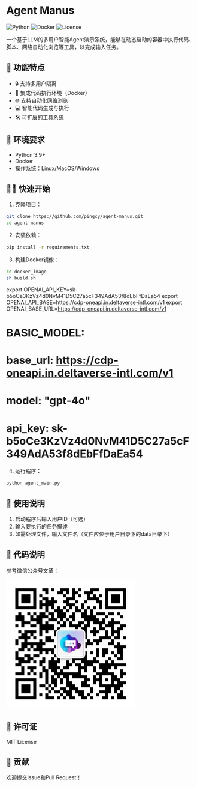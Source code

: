 # Agent Manus

![Python](https://img.shields.io/badge/Python-3.9+-blue.svg)
![Docker](https://img.shields.io/badge/Docker-Required-blue.svg)
![License](https://img.shields.io/badge/License-MIT-green.svg)

一个基于LLM的多用户智能Agent演示系统，能够在动态启动的容器中执行代码、脚本、网络自动化浏览等工具，以完成输入任务。

## 🚀 功能特点

- 🔒 支持多用户隔离
- 🐳 集成代码执行环境（Docker）
- 🌐 支持自动化网络浏览
- 💻 智能代码生成与执行
- 🛠️ 可扩展的工具系统

## 🔧 环境要求

- Python 3.9+
- Docker
- 操作系统：Linux/MacOS/Windows

## 🏃‍♂️ 快速开始

1. 克隆项目：

```bash
git clone https://github.com/pingcy/agent-manus.git
cd agent-manus
```

2. 安装依赖：

```bash
pip install -r requirements.txt
```

3. 构建Docker镜像：

```bash
cd docker_image
sh build.sh
```

export OPENAI_API_KEY=sk-b5oCe3KzVz4d0NvM41D5C27a5cF349AdA53f8dEbFfDaEa54
export OPENAI_API_BASE=https://cdp-oneapi.in.deltaverse-intl.com/v1
export OPENAI_BASE_URL=https://cdp-oneapi.in.deltaverse-intl.com/v1
# BASIC_MODEL:
#   base_url: https://cdp-oneapi.in.deltaverse-intl.com/v1
#   model: "gpt-4o"
#   api_key: sk-b5oCe3KzVz4d0NvM41D5C27a5cF349AdA53f8dEbFfDaEa54

4. 运行程序：

```bash
python agent_main.py
```

## 📖 使用说明

1. 启动程序后输入用户ID（可选）
2. 输入要执行的任务描述
3. 如需处理文件，输入文件名（文件应位于用户目录下的data目录下）

## 🎯 代码说明

参考微信公众号文章：

![使用示例](image/README/1741773352264.jpg)

## 📝 许可证

MIT License

## 🤝 贡献

欢迎提交Issue和Pull Request！
